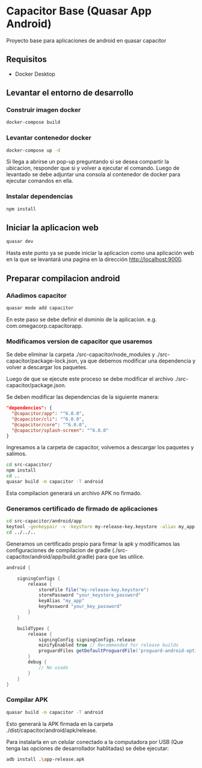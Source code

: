 # Capacitor Base (Quasar App Android)

Proyecto base para aplicaciones de android en quasar capacitor

## Requisitos

- Docker Desktop

## Levantar el entorno de desarrollo

### Construir imagen docker

```bash
docker-compose build
```

### Levantar contenedor docker

```bash
docker-compose up -d
```

Si llega a abrirse un pop-up preguntando si se desea compartir la ubicacion, responder que si y volver a ejecutar el comando.
Luego de levantado se debe adjuntar una consola al contenedor de docker para ejecutar comandos en ella.

### Instalar dependencias

```bash
npm install
```

## Iniciar la aplicacion web

```bash
quasar dev
```

Hasta este punto ya se puede iniciar la aplicacion como una aplicación web en la que se levantará una pagina en la dirección [http://localhost:9000](http://localhost:9000).

## Preparar compilacion android

### Añadimos capacitor

```bash
quasar mode add capacitor
```

En este paso se debe definir el dominio de la aplicacion. e.g. com.omegacorp.capacitorapp.

### Modificamos version de capacitor que usaremos

Se debe eliminar la carpeta ./src-capacitor/node_modules y ./src-capacitor/package-lock.json, ya que debemos modificar una dependencia y volver a descargar los paquetes.

Luego de que se ejecute este proceso se debe modificar el archivo ./src-capacitor/package.json.

Se deben modificar las dependencias de la siguiente manera:

```JSON
"dependencies": {
  "@capacitor/app": "^6.0.0",
  "@capacitor/cli": "^6.0.0",
  "@capacitor/core": "^6.0.0",
  "@capacitor/splash-screen": "^6.0.0"
}
```

Ingresamos a la carpeta de capacitor, volvemos a descargar los paquetes y salimos.

```bash
cd src-capacitor/
npm install
cd ..
quasar build -m capacitor -T android
```

Esta compilacion generará un archivo APK no firmado.

### Generamos certificado de firmado de aplicaciones

```bash
cd src-capacitor/android/app
keytool -genkeypair -v -keystore my-release-key.keystore -alias my_app -keyalg RSA -keysize 2048 -validity 10000
cd ../../..
```

Generamos un certificado propio para firmar la apk y modificamos las configuraciones de compilacion de gradle (./src-capacitor/android/app/build.gradle) para que las utilice.

```gradle
android {

    signingConfigs {
        release {
            storeFile file("my-release-key.keystore")
            storePassword "your_keystore_password"
            keyAlias "my_app"
            keyPassword "your_key_password"
        }
    }

    buildTypes {
        release {
            signingConfig signingConfigs.release
            minifyEnabled true // Recommended for release builds
            proguardFiles getDefaultProguardFile('proguard-android-optimize.txt'), 'proguard-rules.pro'
        }
        debug {
            // No usado
        }
    }
}
```

### Compilar APK

```bash
quasar build -m capacitor -T android
```

Esto generará la APK firmada en la carpeta ./dist/capacitor/android/apk/release.

Para instalarla en un celular conectado a la computadora por USB (Que tenga las opciones de desarrollador hablitadas) se debe ejecutar:

```bash
adb install .\app-release.apk
```
